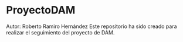 # ProyectoDAM
Autor: Roberto Ramiro Hernández
Este repositorio ha sido creado para realizar el seguimiento del proyecto de DAM.
